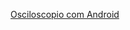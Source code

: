 [Osciloscopio com Android](https://how2electronics.com/diy-smartphone-oscilloscope-using-raspberry-pi-pico/)
